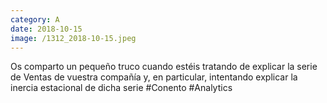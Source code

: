 ```yaml
--- 
category: A 
date: 2018-10-15 
image: /1312_2018-10-15.jpeg 
--- 
```


Os comparto un pequeño truco cuando estéis tratando de explicar la serie de Ventas de vuestra compañía y, en particular, intentando explicar la inercia estacional de dicha serie #Conento #Analytics